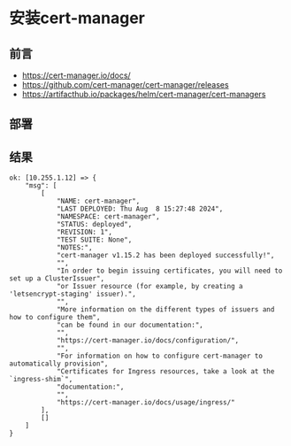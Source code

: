 # 安装cert-manager

## 前言
- https://cert-manager.io/docs/
- https://github.com/cert-manager/cert-manager/releases
- https://artifacthub.io/packages/helm/cert-manager/cert-managers

## 部署


## 结果
```shell
ok: [10.255.1.12] => {
    "msg": [
        [
            "NAME: cert-manager",
            "LAST DEPLOYED: Thu Aug  8 15:27:48 2024",
            "NAMESPACE: cert-manager",
            "STATUS: deployed",
            "REVISION: 1",
            "TEST SUITE: None",
            "NOTES:",
            "cert-manager v1.15.2 has been deployed successfully!",
            "",
            "In order to begin issuing certificates, you will need to set up a ClusterIssuer",
            "or Issuer resource (for example, by creating a 'letsencrypt-staging' issuer).",
            "",
            "More information on the different types of issuers and how to configure them",
            "can be found in our documentation:",
            "",
            "https://cert-manager.io/docs/configuration/",
            "",
            "For information on how to configure cert-manager to automatically provision",
            "Certificates for Ingress resources, take a look at the `ingress-shim`",
            "documentation:",
            "",
            "https://cert-manager.io/docs/usage/ingress/"
        ],
        []
    ]
}
```